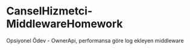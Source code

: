 ﻿# CanselHizmetci-MiddlewareHomework

Opsiyonel Ödev - OwnerApi, performansa göre log ekleyen middleware
